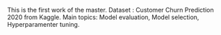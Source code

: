 This is the first work of the master.
Dataset : Customer Churn Prediction 2020 from Kaggle. 
Main topics: Model evaluation, Model selection, Hyperparamenter tuning.
